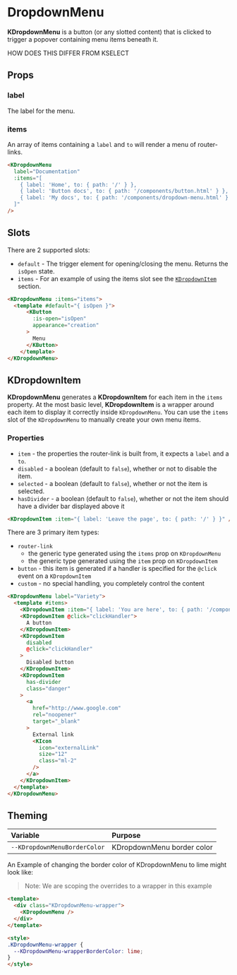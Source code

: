 # DropdownMenu

**KDropdownMenu** is a button (or any slotted content) that is clicked to trigger a popover containing menu items beneath it.

HOW DOES THIS DIFFER FROM KSELECT

<div>
  <KDropdownMenu
    class="more-actions-dropdown"
    :kpop-attributes="{
      placement: 'bottomEnd',
      popoverClasses: 'mt-5 more-actions-popover',
      width: '150'
    }"
  >
    <template #default>
      <KButton
        appearance="secondary"
        size="small"
        class="float-right non-visual-button"
        data-testid="more-actions-btn"
      >
        <template #icon>
          <KIcon
            icon="more"
            color="var(--black-400)"
            size="16"
          />
        </template>
      </KButton>
    </template>
    <template #items>
      <KDropdownItem
        :item="{
          to: { path: '/components/button.html' },
          label: 'View KButton docs'
        }"
      />
      <KDropdownItem
        :disabled="false"
        class="danger"
        @click.prevent="clickHandler('Deleted successfully!')"
      >
        Delete
      </KDropdownItem>
    </template>
  </KDropdownMenu>
</div>

<div>
  <KDropdownMenu
    class="top-bar-dropdown-menu d-flex mr-1"
    :kpop-attributes="{ placement: 'bottomStart', width: '220', disabled: false }"
    :disabled="false"
    disabled-tooltip="tooltip text"
    :class="{ 'global-switcher-disabled': false }"
  >
    <template #default="{ isOpen }">
      <KButton
        class="top-bar-dropdown-trigger"
        :class="{ 'is-active': isOpen }"
        :is-open="isOpen"
        :disabled="false"
        data-testid="top-bar-dropdown-menu-toggle-button"
      >
        Selected Item
      </KButton>
    </template>
    <template #items>
      <KDropdownItem
        @click="clickHandler('US selected')"
      >
        US (United States)
      </KDropdownItem>
      <KDropdownItem
        :class="{'top-bar-dropdown-selected-option': false }"
        @click="clickHandler('US selected')"
      >
        US2 (United States)
      </KDropdownItem>
      <KDropdownItem
        v-if="false"
        has-divider
        data-testid="geo-switcher-global-more-regions-option"
      >
        <ExternalLink
          :href="pricingURL"
          hide-icon
          class="w-100"
          data-testid="geo-switcher-global-more-regions-option-link"
        >
          <div class="d-block">
            <div>{{ english.geo.moreRegions }}</div>
            <div class="mt-2">
              <HelpKonnectEnterpriseLogo />
            </div>
          </div>
        </ExternalLink>
      </KDropdownItem>
    </template>
  </KDropdownMenu>
</div>

## Props

### label

The label for the menu.

### items

An array of items containing a `label` and `to` will render a menu of router-links.

<KDropdownMenu label="Documentation" :items="deepClone(defaultItemsUnselected)" />

```html
<KDropdownMenu
  label="Documentation"
  :items="[
    { label: 'Home', to: { path: '/' } },
    { label: 'Button docs', to: { path: '/components/button.html' } },
    { label: 'My docs', to: { path: '/components/dropdown-menu.html' } }
  ]"
/>
```

## Slots

There are 2 supported slots:

- `default` - The trigger element for opening/closing the menu. Returns the `isOpen` state.
- `items` - For an example of using the items slot see the [`KDropdownItem`](#KDropdownItem) section.

<div>
  <KDropdownMenu :items="deepClone(defaultItemsUnselected)">
    <template #default="{ isOpen }">
        <KButton
          :is-open="isOpen"
          appearance="creation"
        >
          Menu
        </KButton>
      </template>
  </KDropdownMenu>
</div>

```html
<KDropdownMenu :items="items">
  <template #default="{ isOpen }">
      <KButton
        :is-open="isOpen"
        appearance="creation"
      >
        Menu
      </KButton>
    </template>
</KDropdownMenu>
```

## KDropdownItem

**KDropdownMenu** generates a **KDropdownItem** for each item in the `items` property. At the most basic level, **KDropdownItem** is a wrapper around each item to display it correctly inside `KDropdownMenu`. You can use the `items` slot of the `KDropdownMenu` to manually create your own menu items.

### Properties

- `item` - the properties the router-link is built from, it expects a `label` and a `to`.
- `disabled` - a boolean (default to `false`), whether or not to disable the item.
- `selected` - a boolean (default to `false`), whether or not the item is selected.
- `hasDivider` - a boolean (default to `false`), whether or not the item should have a divider bar displayed above it

```html
<KDropdownItem :item="{ label: 'Leave the page', to: { path: '/' } }" />
```

There are 3 primary item types:

- `router-link`
  - the generic type generated using the `items` prop on `KDropdownMenu`
  - the generic type generated using the `item` prop on `KDropdownItem`
- `button` - this item is generated if a handler is specified for the `@click` event on a `KDropdownItem`
- `custom` - no special handling, you completely control the content

<div>
  <KDropdownMenu label="Variety">
    <template #items>
      <KDropdownItem :item="youAreHere" />
      <KDropdownItem @click="clickHandler">
        A button
      </KDropdownItem>
      <KDropdownItem
        disabled
        @click="clickHandler"
      >
        Disabled button
      </KDropdownItem>
      <KDropdownItem
        has-divider
        class="danger"
      >
        <a
          href="http://www.google.com"
          rel="noopener"
          target="_blank"
        >
          External link
          <KIcon
            icon="externalLink"
            size="12"
            class="ml-2"
          />
        </a>
      </KDropdownItem>
    </template>
  </KDropdownMenu>
</div>

```html
<KDropdownMenu label="Variety">
  <template #items>
    <KDropdownItem :item="{ label: 'You are here', to: { path: '/components/dropdown-menu.html' } }" />
    <KDropdownItem @click="clickHandler">
      A button
    </KDropdownItem>
    <KDropdownItem
      disabled
      @click="clickHandler"
    >
      Disabled button
    </KDropdownItem>
    <KDropdownItem
      has-divider
      class="danger"
    >
      <a
        href="http://www.google.com"
        rel="noopener"
        target="_blank"
      >
        External link
        <KIcon
          icon="externalLink"
          size="12"
          class="ml-2"
        />
      </a>
    </KDropdownItem>
  </template>
</KDropdownMenu>
```

## Theming

| Variable | Purpose
|:-------- |:-------
| `--KDropdownMenuBorderColor`| KDropdownMenu border color

An Example of changing the border color of KDropdownMenu to lime might look
like:

> Note: We are scoping the overrides to a wrapper in this example

<template>
  <div class="KDropdownMenu-wrapper">
    <KDropdownMenu />
  </div>
</template>

```html
<template>
  <div class="KDropdownMenu-wrapper">
    <KDropdownMenu />
  </div>
</template>

<style>
.KDropdownMenu-wrapper {
  --KDropdownMenu-wrapperBorderColor: lime;
}
</style>
```

<script>
export default {
  data () {
    return {
      defaultIsOpen: false,
      defaultItemsUnselected: [
        { label: 'Home', to: { path: '/' } },
        { label: 'Button docs', to: { path: '/components/button.html' } },
        { label: 'My docs', to: { path: '/components/dropdown-menu.html' } }
      ],
      youAreHere: { label: 'You are here', to: { path: '/components/dropdown-menu.html' } }
    }
  },
  methods: {
    clickHandler (msg) {
      let text = 'Button was clicked'

      if (msg) {
        text = msg
      }

      this.$toaster.open(text)
    }
  }
}
</script>

<style lang="scss">
.KDropdownMenu-wrapper {
  --KDropdownMenu-wrapperBorderColor: lime;
}
</style>
